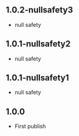 ## 1.0.2-nullsafety3
- null safety

## 1.0.1-nullsafety2
- null safety

## 1.0.1-nullsafety1
- null safety

## 1.0.0
- First publish